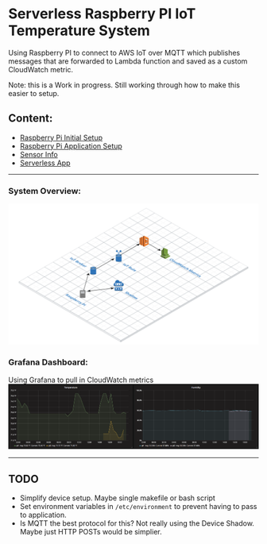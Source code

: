 # Serverless Raspberry PI IoT Temperature System
Using Raspberry PI to connect to AWS IoT over MQTT which publishes messages that are forwarded to Lambda function and saved as a custom CloudWatch metric.

Note: this is a Work in progress. Still working through how to make this easier to setup.

## Content:
- [Raspberry Pi Initial Setup](./docs/setup-pi.md)
- [Raspberry Pi Application Setup](./docs/setup-application.md)
- [Sensor Info](./docs/sensor.md)
- [Serverless App](./serverless/README.md)

---

### System Overview:
![overview](./docs/overview.png)

### Grafana Dashboard:
Using Grafana to pull in CloudWatch metrics
![overview](./docs/grafana-screenshot.png)

---

## TODO
- Simplify device setup. Maybe single makefile or bash script
- Set environment variables in `/etc/environment` to prevent having to pass to application.
- Is MQTT the best protocol for this? Not really using the Device Shadow. Maybe just HTTP POSTs would be simplier.
